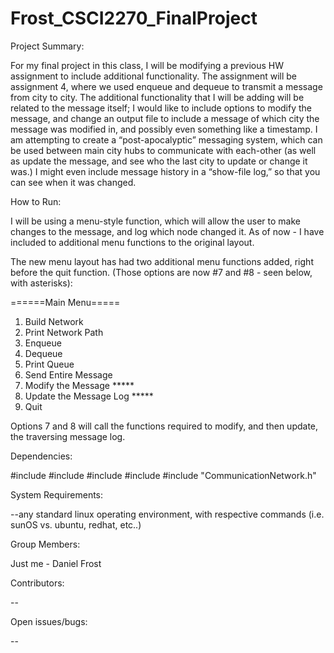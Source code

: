 # Frost_CSCI2270_FinalProject

Project Summary:

For my final project in this class, I will be modifying a previous HW assignment to include additional functionality. The assignment will be assignment 4, where we used enqueue and dequeue to transmit a message from city to city. The additional functionality that I will be adding will be related to the message itself; I would like to include options to modify the message, and change an output file to include a message of which city the message was modified in, and possibly even something like a timestamp. I am attempting to create a “post-apocalyptic” messaging system, which can be used between main city hubs to communicate with each-other (as well as update the message, and see who the last city to update or change it was.) I might even include message history in a “show-file log,” so that you can see when it was changed. 

How to Run:

I will be using a menu-style function, which will allow the user to make changes to the message, and log which node changed it. As of now - I have included to additional menu functions to the original layout.

The new menu layout has had two additional menu functions added, right before the quit function. (Those options are now #7 and #8 - seen below, with asterisks):

======Main Menu=====
1. Build Network
2. Print Network Path
3. Enqueue
4. Dequeue
5. Print Queue
6. Send Entire Message
7. Modify the Message       *****
8. Update the Message Log   *****
9. Quit

Options 7 and 8 will call the functions required to modify, and then update, the traversing message log. 







Dependencies:

#include <iostream>
#include <fstream>
#include <string>
#include <sstream>
#include "CommunicationNetwork.h"

System Requirements:

--any standard linux operating environment, with respective commands (i.e. sunOS vs. ubuntu, redhat, etc..)

Group Members:

Just me - Daniel Frost

Contributors:

--

Open issues/bugs:

--


